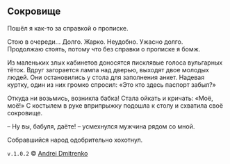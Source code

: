 ## Сокровище

Пошёл я как-то за справкой о прописке.

Стою в очереди... Долго. Жарко. Неудобно. Ужасно долго.  
Продолжаю стоять, потому что без справки о прописке я бомж.

Из маленьких злых кабинетов доносятся писклявые голоса вульгарных тёток. Вдруг загорается лампа над дверью, выходят двое молодых людей. Они остановились у стола для заполнения анкет. Надевая куртку, один из них громко спросил: «Это кто здесь паспорт забыл?»

Откуда ни возьмись, возникла бабка! Стала ойкать и кричать: «Моё, моё!» С костылем в руке вприпрыжку подошла к столу и схватила своё сокровище.

– Ну вы, бабуля, даёте! – усмехнулся мужчина рядом со мной.

Собравшийся народ одобрительно хохотнул.

`v.1.0.2` &copy; [Andrei Dmitrenko](https://vk.com/fineliterature)
